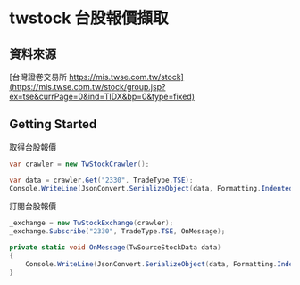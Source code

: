 # twstock 台股報價擷取

## 資料來源
[台灣證卷交易所 https://mis.twse.com.tw/stock](https://mis.twse.com.tw/stock/group.jsp?ex=tse&currPage=0&ind=TIDX&bp=0&type=fixed)

## Getting Started
取得台股報價
```c#
var crawler = new TwStockCrawler();

var data = crawler.Get("2330", TradeType.TSE);
Console.WriteLine(JsonConvert.SerializeObject(data, Formatting.Indented));
```

訂閱台股報價
```c#
_exchange = new TwStockExchange(crawler);
_exchange.Subscribe("2330", TradeType.TSE, OnMessage);

private static void OnMessage(TwSourceStockData data)
{
    Console.WriteLine(JsonConvert.SerializeObject(data, Formatting.Indented));
}
```

